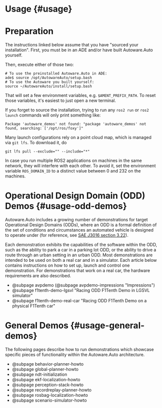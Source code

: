 Usage {#usage}
=====

# Preparation
The instructions linked below assume that you have "sourced your installation".
First, you must be in an ADE and/or have built Autoware.Auto yourself.

Then, execute either of those two:
```{bash}
# To use the preinstalled Autoware.Auto in ADE:
ade$ source /opt/AutowareAuto/setup.bash
# To use the Autoware you built yourself:
source ~/AutowareAuto/install/setup.bash
```

That will set a few environment variables, e.g. `$AMENT_PREFIX_PATH`. To reset those variables, it's easiest to just open a new terminal.

If you forget to source the installation, trying to run any `ros2 run` or `ros2 launch` commands will only print something like:

```{bash}
Package 'autoware_demos' not found: "package 'autoware_demos' not found, searching: ['/opt/ros/foxy']"
```

Many launch configurations rely on a point cloud map, which is managed via `git lfs`. To download it, do
```{bash}
git lfs pull --exclude="" --include="*"
```

In case you run multiple ROS2 applications on machines in the same network, they will interfere with each other.
To avoid it, set the environment variable `ROS_DOMAIN_ID` to a distinct value between 0 and 232 on the machines.

# Operational Design Domain (ODD) Demos {#usage-odd-demos}

Autoware.Auto includes a growing number of demonstrations for target Operational Design Domains (ODDs), where an ODD is a formal definition of the set of conditions and circumstances an automated vehicle is designed to operate under (for reference, see [SAE J3016 section 3.22](https://www.sae.org/standards/content/j3016_201806/)).

Each demonstration exhibits the capabilities of the software within the ODD, such as the ability to park a car in a parking lot ODD, or the ability to drive a route through an urban setting in an urban ODD.
Most demonstrations are intended to be used on both a real car and in a simulator.
Each article below contains instructions on how to set up, launch and control one demonstration.
For demonstrations that work on a real car, the hardware requirements are also described.

- @subpage avpdemo (@subpage avpdemo-impressions "Impressions")
- @subpage f1tenth-demo-lgsvl "Racing ODD F1Tenth Demo in LGSVL simulator"
- @subpage f1tenth-demo-real-car "Racing ODD F1Tenth Demo on a physical F1Tenth car"

# General Demos {#usage-general-demos}

The following pages describe how to run demonstrations which showcase specific pieces of functionality within the Autoware.Auto architecture.

- @subpage behavior-planner-howto
- @subpage global-planner-howto
- @subpage ndt-initialization
- @subpage ekf-localization-howto
- @subpage perception-stack-howto
- @subpage recordreplay-planner-howto
- @subpage rosbag-localization-howto
- @subpage scenario-simulator-howto
